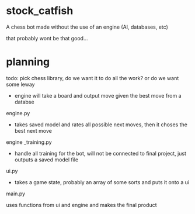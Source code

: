 # stock_catfish
A chess bot made without the use of an engine (AI, databases, etc)

that probably wont be that good...


# planning

todo:
pick chess library, do we want it to do all the work? or do we want some leway

- engine will take a board and output move given the best move from a databse

engine.py
- takes saved model and rates all possible next moves, then it choses the best next move

engine _training.py
- handle all training for the bot, will not be connected to final project, just outputs a saved model file

ui.py
- takes a game state, probably an array of some sorts and puts it onto a ui


main.py

uses functions from ui and engine and makes the final product
